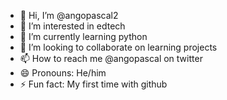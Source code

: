 - 👋 Hi, I’m @angopascal2
- 👀 I’m interested in edtech
- 🌱 I’m currently learning python
- 💞️ I’m looking to collaborate on learning projects 
- 📫 How to reach me @angopascal on twitter
- 😄 Pronouns: He/him
- ⚡ Fun fact: My first time with github

<!---
angopascal2/angopascal2 is a ✨ special ✨ repository because its `README.md` (this file) appears on your GitHub profile.
You can click the Preview link to take a look at your changes.
--->
